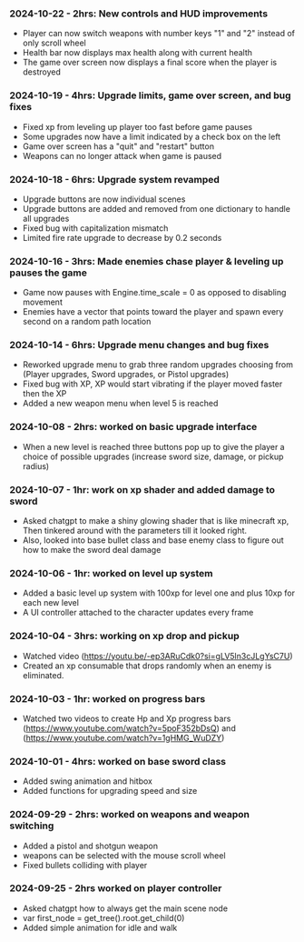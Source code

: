 ### 2024-10-22 - 2hrs: New controls and HUD improvements
* Player can now switch weapons with number keys "1" and "2" instead of only scroll wheel
* Health bar now displays max health along with current health
* The game over screen now displays a final score when the player is destroyed
  
### 2024-10-19 - 4hrs: Upgrade limits, game over screen, and bug fixes
* Fixed xp from leveling up player too fast before game pauses
* Some upgrades now have a limit indicated by a check box on the left
* Game over screen has a "quit" and "restart" button
* Weapons can no longer attack when game is paused

### 2024-10-18 - 6hrs: Upgrade system revamped
* Upgrade buttons are now individual scenes
* Upgrade buttons are added and removed from one dictionary to handle all upgrades
* Fixed bug with capitalization mismatch
* Limited fire rate upgrade to decrease by 0.2 seconds

### 2024-10-16 - 3hrs: Made enemies chase player & leveling up pauses the game
* Game now pauses with Engine.time_scale = 0 as opposed to disabling movement
* Enemies have a vector that points toward the player and spawn every second on a random path location

### 2024-10-14 - 6hrs: Upgrade menu changes and bug fixes
* Reworked upgrade menu to grab three random upgrades choosing from (Player upgrades, Sword upgrades, or Pistol upgrades)
* Fixed bug with XP, XP would start vibrating if the player moved faster then the XP
* Added a new weapon menu when level 5 is reached

### 2024-10-08 - 2hrs: worked on basic upgrade interface 
* When a new level is reached three buttons pop up to give the player a choice of possible upgrades (increase sword size, damage, or pickup radius) 

### 2024-10-07 - 1hr: work on xp shader and added damage to sword 
* Asked chatgpt to make a shiny glowing shader that is like minecraft xp, Then tinkered around with the parameters till it looked right. 
* Also, looked into base bullet class and base enemy class to figure out how to make the sword deal damage 

### 2024-10-06 - 1hr: worked on level up system
* Added a basic level up system with 100xp for level one and plus 10xp for each new level
* A UI controller attached to the character updates every frame
  
### 2024-10-04 - 3hrs: working on xp drop and pickup 
* Watched video (https://youtu.be/-ep3ARuCdk0?si=gLV5ln3cJLgYsC7U)
* Created an xp consumable that drops randomly when an enemy is eliminated. 

### 2024-10-03 - 1hr: worked on progress bars 
* Watched two videos to create Hp and Xp progress bars (https://www.youtube.com/watch?v=5poF352bDsQ) and (https://www.youtube.com/watch?v=1gHMG_WuDZY)
  
### 2024-10-01 - 4hrs: worked on base sword class
* Added swing animation and hitbox
* Added functions for upgrading speed and size

### 2024-09-29 - 2hrs: worked on weapons and weapon switching
* Added a pistol and shotgun weapon
* weapons can be selected with the mouse scroll wheel
* Fixed bullets colliding with player 

### 2024-09-25 - 2hrs worked on player controller
* Asked chatgpt how to always get the main scene node
* var first_node = get_tree().root.get_child(0)
* Added simple animation for idle and walk

